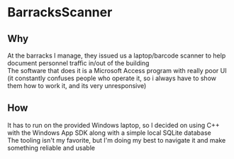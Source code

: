 # BarracksScanner
## Why
At the barracks I manage, they issued us a laptop/barcode scanner to help document personnel traffic in/out of the building
<br />
The software that does it is a Microsoft Access program with really poor UI (it constantly confuses people who operate it, so i always have to show them how to work it, and its very unresponsive)

## How
It has to run on the provided Windows laptop, so I decided on using C++ with the Windows App SDK along with a simple local SQLite database
<br />
The tooling isn't my favorite, but I'm doing my best to navigate it and make something reliable and usable
